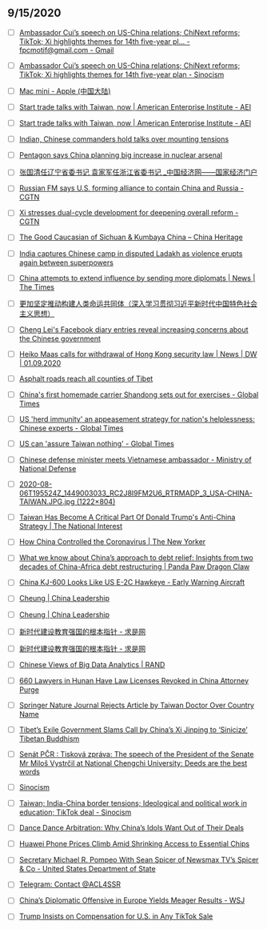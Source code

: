 ## 9/15/2020

- [ ] [Ambassador Cui’s speech on US-China relations; ChiNext reforms; TikTok; Xi highlights themes for 14th five-year pl… - fpcmotif@gmail.com - Gmail](https://mail.google.com/mail/u/0/#search/sinocism/FMfcgxwJXVRGsrvpsHPXxNstPPcWBkFB)

- [ ] [Ambassador Cui’s speech on US-China relations; ChiNext reforms; TikTok; Xi highlights themes for 14th five-year plan - Sinocism](https://sinocism.com/p/ambassador-cuis-speech-on-us-china?token=eyJ1c2VyX2lkIjoyNjkwODIsInBvc3RfaWQiOjg5MDc5NSwiXyI6Im9pMTA5IiwiaWF0IjoxNTk4NDQzMzA2LCJleHAiOjE1OTg0NDY5MDYsImlzcyI6InB1Yi0yIiwic3ViIjoicG9zdC1yZWFjdGlvbiJ9.RviLPLKxd1tvv9i18V36ErO8cpAJenRG9BrPEm47R4A)

- [ ] [Mac mini - Apple (中国大陆)](https://www.apple.com.cn/shop/buy-mac/mac-mini/MXNG2CH/A#)

- [ ] [Start trade talks with Taiwan, now | American Enterprise Institute - AEI](https://www.aei.org/foreign-and-defense-policy/start-trade-talks-with-taiwan-now/)

- [ ] [Start trade talks with Taiwan, now | American Enterprise Institute - AEI](https://www.aei.org/foreign-and-defense-policy/start-trade-talks-with-taiwan-now/)

- [ ] [Indian, Chinese commanders hold talks over mounting tensions](https://apnews.com/d1f0a055bb6d3697bf172f234b443103)

- [ ] [Pentagon says China planning big increase in nuclear arsenal](https://apnews.com/03ac21cd2f79613b7d2ef34a07bef3c9)

- [ ] [张国清任辽宁省委书记 袁家军任浙江省委书记 _中国经济网——国家经济门户](http://www.ce.cn/xwzx/gnsz/gdxw/202009/01/t20200901_35648644.shtml)

- [ ] [Russian FM says U.S. forming alliance to contain China and Russia - CGTN](https://news.cgtn.com/news/2020-09-01/Russian-FM-says-U-S-forming-alliance-to-contain-China-and-Russia--TrdPTKSkyA/index.html)

- [ ] [Xi stresses dual-cycle development for deepening overall reform - CGTN](https://news.cgtn.com/news/2020-09-01/Xi-stresses-dual-cycle-development-for-deepening-overall-reform-Tr2PXdI94k/index.html)

- [ ] [The Good Caucasian of Sichuan & Kumbaya China – China Heritage](http://chinaheritage.net/journal/the-good-caucasian-of-sichuan-kumbaya-china/)

- [ ] [India captures Chinese camp in disputed Ladakh as violence erupts again between superpowers](https://www.telegraph.co.uk/news/2020/08/31/india-captures-chinese-camp-disputed-ladakh-violence-erupts/)

- [ ] [China attempts to extend influence by sending more diplomats | News | The Times](https://www.thetimes.co.uk/article/china-attempts-to-extend-influence-by-sending-more-diplomats-hvvv2jls5)

- [ ] [更加坚定推动构建人类命运共同体（深入学习贯彻习近平新时代中国特色社会主义思想）](http://paper.people.com.cn/rmrb/html/2020-09/01/nw.D110000renmrb_20200901_1-09.htm)

- [ ] [Cheng Lei's Facebook diary entries reveal increasing concerns about the Chinese government](https://www.smh.com.au/world/asia/from-suburban-melbourne-to-detention-in-beijing-the-rise-and-fall-of-a-tv-anchor-20200901-p55r8n.html)

- [ ] [Heiko Maas calls for withdrawal of Hong Kong security law | News | DW | 01.09.2020](https://www.dw.com/en/heiko-maas-calls-for-withdrawal-of-hong-kong-security-law/a-54781315)

- [ ] [Asphalt roads reach all counties of Tibet](http://www.ecns.cn/news/2020-09-01/detail-ifzzpxeu2686183.shtml)

- [ ] [China's first homemade carrier Shandong sets out for exercises - Global Times](https://www.globaltimes.cn/content/1199551.shtml)

- [ ] [US 'herd immunity' an appeasement strategy for nation's helplessness: Chinese experts - Global Times](https://www.globaltimes.cn/content/1199590.shtml)

- [ ] [US can 'assure Taiwan nothing' - Global Times](https://www.globaltimes.cn/content/1199594.shtml)

- [ ] [Chinese defense minister meets Vietnamese ambassador - Ministry of National Defense](http://eng.mod.gov.cn/news/2020-08/31/content_4870434.htm)

- [ ] [2020-08-06T195524Z_1449003033_RC2J8I9FM2U6_RTRMADP_3_USA-CHINA-TAIWAN.JPG.jpg (1222×804)](https://nationalinterest.org/sites/default/files/styles/desktop__1260_/public/main_images/2020-08-06T195524Z_1449003033_RC2J8I9FM2U6_RTRMADP_3_USA-CHINA-TAIWAN.JPG.jpg?itok=Ha2KFsnT)

- [ ] [Taiwan Has Become A Critical Part Of Donald Trump's Anti-China Strategy | The National Interest](https://nationalinterest.org/blog/reboot/taiwan-has-become-critical-part-donald-trumps-anti-china-strategy-168011)

- [ ] [How China Controlled the Coronavirus | The New Yorker](https://www.newyorker.com/magazine/2020/08/17/how-china-controlled-the-coronavirus)

- [ ] [What we know about China’s approach to debt relief: Insights from two decades of China-Africa debt restructuring | Panda Paw Dragon Claw](https://pandapawdragonclaw.blog/2020/08/31/what-we-know-about-chinas-approach-to-debt-relief-insights-from-two-decades-of-china-africa-debt-restructuring/)

- [ ] [China KJ-600 Looks Like US E-2C Hawkeye - Early Warning Aircraft](https://www.popularmechanics.com/military/aviation/a33851414/china-kj-600-plane-us-e2c-hawkeye-knockoff/)

- [ ] [Cheung | China Leadership](https://www.prcleader.org/cheung)

- [ ] [Cheung | China Leadership](https://www.prcleader.org/cheung)

- [ ] [新时代建设教育强国的根本指针 - 求是网](http://www.qstheory.cn/dukan/qs/2020-09/01/c_1126430152.htm)

- [ ] [新时代建设教育强国的根本指针 - 求是网](http://www.qstheory.cn/dukan/qs/2020-09/01/c_1126430152.htm)

- [ ] [Chinese Views of Big Data Analytics | RAND](https://www.rand.org/pubs/research_reports/RRA176-1.html)

- [ ] [660 Lawyers in Hunan Have Law Licenses Revoked in China Attorney Purge](https://www.rfa.org/english/news/china/lawyers-purge-09012020100642.html)

- [ ] [Springer Nature Journal Rejects Article by Taiwan Doctor Over Country Name](https://www.rfa.org/english/news/china/article-09012020091523.html)

- [ ] [Tibet’s Exile Government Slams Call by China’s Xi Jinping to ‘Sinicize’ Tibetan Buddhism](https://www.rfa.org/english/news/tibet/sinicize-08312020195200.html)

- [ ] [Senát PČR : Tisková zpráva: The speech of the President of the Senate Mr Miloš Vystrčil at National Chengchi University: Deeds are the best words](https://www.senat.cz/zpravodajstvi/zprava.php?ke_dni=31.8.2020&O=12&id=3013&from=M)

- [ ] [Sinocism](https://sinocism.com/)

- [ ] [Taiwan; India-China border tensions; Ideological and political work in education; TikTok deal - Sinocism](https://sinocism.com/p/taiwan-india-china-border-tensions)

- [ ] [Dance Dance Arbitration: Why China’s Idols Want Out of Their Deals](https://www.sixthtone.com/news/1005992/dance-dance-arbitration-why-chinas-idols-want-out-of-their-deals)

- [ ] [Huawei Phone Prices Climb Amid Shrinking Access to Essential Chips](http://www.sixthtone.com/news/1006132/huawei-phone-prices-climb-amid-shrinking-access-to-essential-chips)

- [ ] [Secretary Michael R. Pompeo With Sean Spicer of Newsmax TV’s Spicer & Co - United States Department of State](https://www.state.gov/secretary-michael-r-pompeo-with-sean-spicer-of-newsmax-tvs-spicer-co/)

- [ ] [Telegram: Contact @ACL4SSR](https://t.me/ACL4SSR)

- [ ] [China’s Diplomatic Offensive in Europe Yields Meager Results - WSJ](https://www.wsj.com/articles/chinas-diplomatic-offensive-in-europe-yields-meager-results-11598969414)

- [ ] [Trump Insists on Compensation for U.S. in Any TikTok Sale](https://finance.yahoo.com/news/trump-insists-compensation-u-tiktok-175935464.html)
